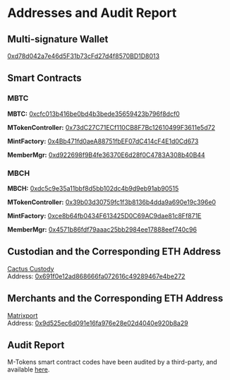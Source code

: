 # Addresses and Audit Report

## Multi-signature Wallet
[0xd78d042a7e46d5F31b73cFd27d4f8570BD1D8013](https://cn.etherscan.com/address/0xd78d042a7e46d5F31b73cFd27d4f8570BD1D8013)

## Smart Contracts 
### MBTC
**MBTC:** [0xcfc013b416be0bd4b3bede35659423b796f8dcf0](https://etherscan.io/address/0xcfc013b416be0bd4b3bede35659423b796f8dcf0#code)

**MTokenController:** [0x73dC27C71ECf110CB8F7Bc12610499F3611e5d72](https://etherscan.io/address/0x73dc27c71ecf110cb8f7bc12610499f3611e5d72#code)

**MintFactory:** [0x4Bb471fd0aeA88751fbEF07dC414cF4E1d0Cd673](https://etherscan.io/address/0x4bb471fd0aea88751fbef07dc414cf4e1d0cd673#code)

**MemberMgr:** [0xd922698f9B4fe36370E6d28f0C4783A308b40B44](https://etherscan.io/address/0xd922698f9b4fe36370e6d28f0c4783a308b40b44)

### MBCH
**MBCH:** [0xdc5c9e35a11bbf8d5bb102dc4b9d9eb91ab90515](https://etherscan.io/address/0xdc5c9e35a11bbf8d5bb102dc4b9d9eb91ab90515#code)

**MTokenController:** [0x39b03d30759fc1f3b8136b4dda9a690e19c396e0](https://etherscan.io/address/0x39b03d30759fc1f3b8136b4dda9a690e19c396e0#code)

**MintFactory:** [0xce8b64fb0434F613425D0C69AC9dae81c8Ff871E](https://etherscan.io/address/0xce8b64fb0434F613425D0C69AC9dae81c8Ff871E#code)

**MemberMgr:** [0x4571b86fdf79aaac25bb2984ee17888eef740c96](https://etherscan.io/address/0x4571b86fdf79aaac25bb2984ee17888eef740c96#code)

## Custodian and the Corresponding ETH Address
[Cactus Custody](https://www.mycactus.com)         
Address: [0x691f0e12ad868666fa072616c49289467e4be272](https://etherscan.io/address/0x691f0e12ad868666fa072616c49289467e4be272)

## Merchants and the Corresponding ETH Address
[Matrixport](https://www.matrixport.com)            
Address: [0x9d525ec6d091e16fa976e28e02d4040e920b8a29](https://etherscan.io/address/0x9d525ec6d091e16fa976e28e02d4040e920b8a29) 

## Audit Report
M-Tokens smart contract codes have been audited by a third-party, and available [here](https://www.mtokens.network/PeckShield-Audit-Report-M-Tokens.pdf).
